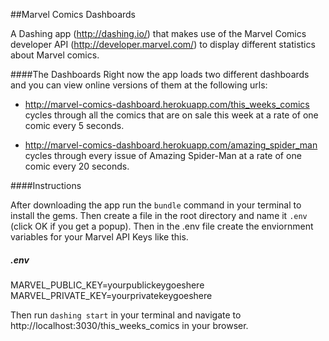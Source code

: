 ##Marvel Comics Dashboards

A Dashing app (http://dashing.io/) that makes use of the Marvel Comics developer API (http://developer.marvel.com/) to display different statistics about Marvel comics.

####The Dashboards
Right now the app loads two different dashboards and you can view online versions of them at the following urls:

* http://marvel-comics-dashboard.herokuapp.com/this_weeks_comics cycles through all the comics that are on sale this week at a rate of one comic every 5 seconds.

* http://marvel-comics-dashboard.herokuapp.com/amazing_spider_man cycles through every issue of Amazing Spider-Man at a rate of one comic every 20 seconds.

####Instructions

After downloading the app run the `bundle` command in your terminal to install the gems. Then create a file in the root directory and name it `.env` (click OK if you get a popup). Then in the .env file create the enviornment variables for your Marvel API Keys like this.

##### .env
MARVEL_PUBLIC_KEY=yourpublickeygoeshere<br />
MARVEL_PRIVATE_KEY=yourprivatekeygoeshere

Then run `dashing start` in your terminal and navigate to http://localhost:3030/this_weeks_comics in your browser.
